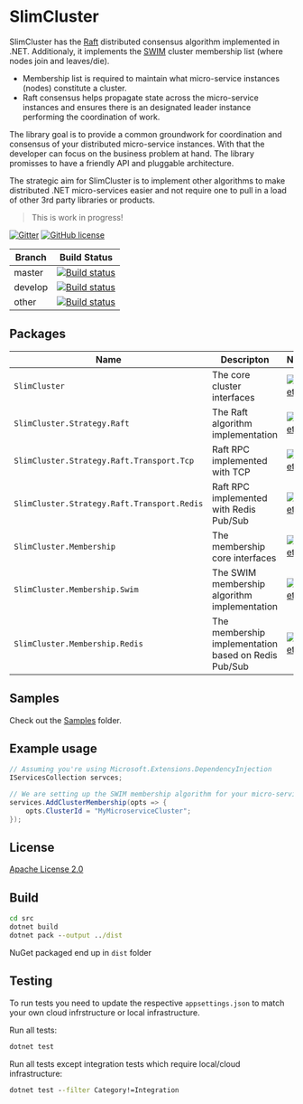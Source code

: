 # SlimCluster

SlimCluster has the [Raft](https://raft.github.io/raft.pdf) distributed consensus algorithm implemented in .NET.
Additionaly, it implements the [SWIM](https://www.cs.cornell.edu/projects/Quicksilver/public_pdfs/SWIM.pdf) cluster membership list (where nodes join and leaves/die).

* Membership list is required to maintain what micro-service instances (nodes) constitute a cluster.
* Raft consensus helps propagate state across the micro-service instances and ensures there is an designated leader instance performing the coordination of work.

The library goal is to provide a common groundwork for coordination and consensus of your distributed micro-service instances. 
With that the developer can focus on the business problem at hand.
The library promisses to have a friendly API and pluggable architecture.

The strategic aim for SlimCluster is to implement other algorithms to make distributed .NET micro-services easier and not require one to pull in a load of other 3rd party libraries or products.

> This is work in progress! 

[![Gitter](https://badges.gitter.im/SlimCluster/community.svg)](https://gitter.im/SlimCluster/community?utm_source=badge&utm_medium=badge&utm_campaign=pr-badge)
[![GitHub license](https://img.shields.io/github/license/zarusz/SlimCluster)](https://github.com/zarusz/SlimCluster/blob/master/LICENSE)

| Branch  | Build Status                                                                                                                                                                  |
|---------|-------------------------------------------------------------------------------------------------------------------------------------------------------------------------------|
| master  | [![Build status](https://ci.appveyor.com/api/projects/status/6ppr19du717spq3s/branch/master?svg=true)](https://ci.appveyor.com/project/zarusz/slimmessagebus/branch/master)   |
| develop | [![Build status](https://ci.appveyor.com/api/projects/status/6ppr19du717spq3s/branch/develop?svg=true)](https://ci.appveyor.com/project/zarusz/slimmessagebus/branch/develop) |
| other   | [![Build status](https://ci.appveyor.com/api/projects/status/6ppr19du717spq3s?svg=true)](https://ci.appveyor.com/project/zarusz/slimmessagebus)                               |


## Packages

| Name                                        | Descripton                                                                                                          | NuGet                                                                                                                                                                      |
|---------------------------------------------|---------------------------------------------------------------------------------------------------------------------|----------------------------------------------------------------------------------------------------------------------------------------------------------------------------|
| `SlimCluster`                               | The core cluster interfaces                                                                                         | [![NuGet](https://img.shields.io/nuget/v/SlimCluster.Strategy.Raft.svg)](https://www.nuget.org/packages/SlimCluster.Strategy.Raft)                                         |
| `SlimCluster.Strategy.Raft`                 | The Raft algorithm implementation                                                                                   | [![NuGet](https://img.shields.io/nuget/v/SlimCluster.Strategy.Raft.svg)](https://www.nuget.org/packages/SlimCluster.Strategy.Raft)                                         |
| `SlimCluster.Strategy.Raft.Transport.Tcp`   | Raft RPC implemented with TCP                                                                                       | [![NuGet](https://img.shields.io/nuget/v/SlimCluster.Strategy.Raft.svg)](https://www.nuget.org/packages/SlimCluster.Strategy.Raft)                                         |
| `SlimCluster.Strategy.Raft.Transport.Redis` | Raft RPC implemented with Redis Pub/Sub                                                                             | [![NuGet](https://img.shields.io/nuget/v/SlimCluster.Strategy.Raft.svg)](https://www.nuget.org/packages/SlimCluster.Strategy.Raft)                                         |
| `SlimCluster.Membership`                    | The membership core interfaces                                                                                      | [![NuGet](https://img.shields.io/nuget/v/SlimCluster.Strategy.Raft.svg)](https://www.nuget.org/packages/SlimCluster.Strategy.Raft)                                         |
| `SlimCluster.Membership.Swim`               | The SWIM membership algorithm implementation                                                                        | [![NuGet](https://img.shields.io/nuget/v/SlimCluster.Strategy.Raft.svg)](https://www.nuget.org/packages/SlimCluster.Strategy.Raft)                                         |
| `SlimCluster.Membership.Redis`              | The membership implementation based on Redis Pub/Sub                                                                | [![NuGet](https://img.shields.io/nuget/v/SlimCluster.Strategy.Raft.svg)](https://www.nuget.org/packages/SlimCluster.Strategy.Raft)                                         |


## Samples

Check out the [Samples](src/Samples/) folder.

## Example usage


```cs
// Assuming you're using Microsoft.Extensions.DependencyInjection
IServicesCollection servces;

// We are setting up the SWIM membership algorithm for your micro-service instances
services.AddClusterMembership(opts => {
    opts.ClusterId = "MyMicroserviceCluster";
});

```

## License

[Apache License 2.0](https://www.apache.org/licenses/LICENSE-2.0)

## Build

```cmd
cd src
dotnet build
dotnet pack --output ../dist
```

NuGet packaged end up in `dist` folder

## Testing

To run tests you need to update the respective `appsettings.json` to match your own cloud infrstructure or local infrastructure.

Run all tests:
```cmd
dotnet test
```

Run all tests except  integration tests which require local/cloud infrastructure:
```cmd
dotnet test --filter Category!=Integration
```